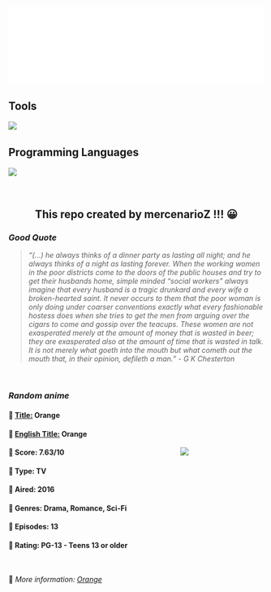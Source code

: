 
<img src="svg/nai.svg" />

<p>
  <h2>Tools</h2>
  <a href="https://skillicons.dev">
    <img src="https://skillicons.dev/icons?i=git,bash,vim,ubuntu,tensorflow,pytorch,docker,raspberrypi" />
  </a>

  <br />

  <h2>Programming Languages</h2>

  <a href="https://skillicons.dev">
    <img src="https://skillicons.dev/icons?i=python,c,cpp" />
  </a>
</p>

<br />

<h2 align="center">This repo created by mercenarioZ !!! 😀</h2>
<h3><i>Good Quote</i></h3>

<blockquote>
<i>
“(...) he always thinks of a dinner party as lasting all night; and he always thinks of a night as lasting forever. When the working women in the poor districts come to the doors of the public houses and try to get their husbands home, simple minded “social workers” always imagine that every husband is a tragic drunkard and every wife a broken-hearted saint. It never occurs to them that the poor woman is only doing under coarser conventions exactly what every fashionable hostess does when she tries to get the men from arguing over the cigars to come and gossip over the teacups. These women are not exasperated merely at the amount of money that is wasted in beer; they are exasperated also at the amount of time that is wasted in talk. It is not merely what goeth into the mouth but what cometh out the mouth that, in their opinion, defileth a man.” - G K Chesterton
</i>
</blockquote>

<br />

<h3><i>Random anime</i></h3>

<h4>
  <strong>🥭 <u>Title:</u></strong> Orange
</h4>

<h4>🌿 <u>English Title:</u> Orange</h4>

<img align="right" width="165" src=https://cdn.myanimelist.net/images/anime/1415/102477.jpg />

<h4>🌱 Score: 7.63/10</h4>

<h4>🌲 Type: TV</h4>

<h4>🌴 Aired: 2016</h4>

<h4>🌵 Genres: Drama, Romance, Sci-Fi</h4>

<h4>🥑 Episodes: 13</h4>

<h4>🍏 Rating: PG-13 - Teens 13 or older</h4>

<br />

🍂 *More information: [Orange](https://myanimelist.net/anime/32729/Orange)*
    